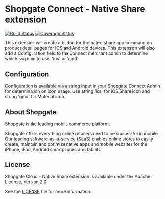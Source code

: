 # Shopgate Connect - Native Share extension
[![Build Status](https://travis-ci.org/shopgate/ext-pdp-native-share.svg?branch=master)](https://travis-ci.org/shopgate/ext-pdp-native-share) [![Coverage Status](https://coveralls.io/repos/github/shopgate/ext-pdp-native-share/badge.svg?branch=master)](https://coveralls.io/github/shopgate/ext-pdp-native-share?branch=master)

This extension will create a button for the native share app command on product detail pages for iOS and Android devices. 
This extension will also add a Configuration field to the Connect merchant admin to determine which svg icon to use. 'ios' or 'gmd'

## Configuration

Configuration is available via a string input in your Shopgate Connect Admin for determination on icon usage. Use string 'ios' for iOS Share icon and string 'gmd' for Material icon.


## About Shopgate

Shopgate is the leading mobile commerce platform.

Shopgate offers everything online retailers need to be successful in mobile. Our leading
software-as-a-service (SaaS) enables online stores to easily create, maintain and optimize native
apps and mobile websites for the iPhone, iPad, Android smartphones and tablets.


## License

Shopgate Cloud - Native Share extension is available under the Apache License, Version 2.0.

See the [LICENSE](./LICENSE.md) file for more information.